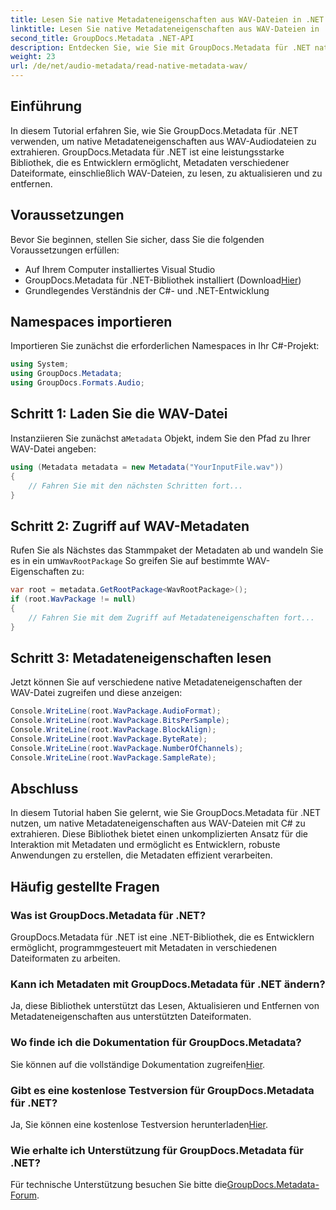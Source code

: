 ```yaml
---
title: Lesen Sie native Metadateneigenschaften aus WAV-Dateien in .NET
linktitle: Lesen Sie native Metadateneigenschaften aus WAV-Dateien in .NET
second_title: GroupDocs.Metadata .NET-API
description: Entdecken Sie, wie Sie mit GroupDocs.Metadata für .NET native Metadaten aus WAV-Dateien extrahieren. Einfaches C#-Tutorial zum Lesen der WAV-Dateieigenschaften.
weight: 23
url: /de/net/audio-metadata/read-native-metadata-wav/
---
```

## Einführung
In diesem Tutorial erfahren Sie, wie Sie GroupDocs.Metadata für .NET verwenden, um native Metadateneigenschaften aus WAV-Audiodateien zu extrahieren. GroupDocs.Metadata für .NET ist eine leistungsstarke Bibliothek, die es Entwicklern ermöglicht, Metadaten verschiedener Dateiformate, einschließlich WAV-Dateien, zu lesen, zu aktualisieren und zu entfernen.
## Voraussetzungen
Bevor Sie beginnen, stellen Sie sicher, dass Sie die folgenden Voraussetzungen erfüllen:
- Auf Ihrem Computer installiertes Visual Studio
-  GroupDocs.Metadata für .NET-Bibliothek installiert (Download[Hier](https://releases.groupdocs.com/metadata/net/))
- Grundlegendes Verständnis der C#- und .NET-Entwicklung

## Namespaces importieren
Importieren Sie zunächst die erforderlichen Namespaces in Ihr C#-Projekt:
```csharp
using System;
using GroupDocs.Metadata;
using GroupDocs.Formats.Audio;
```
## Schritt 1: Laden Sie die WAV-Datei
 Instanziieren Sie zunächst a`Metadata` Objekt, indem Sie den Pfad zu Ihrer WAV-Datei angeben:
```csharp
using (Metadata metadata = new Metadata("YourInputFile.wav"))
{
    // Fahren Sie mit den nächsten Schritten fort...
}
```
## Schritt 2: Zugriff auf WAV-Metadaten
 Rufen Sie als Nächstes das Stammpaket der Metadaten ab und wandeln Sie es in ein um`WavRootPackage` So greifen Sie auf bestimmte WAV-Eigenschaften zu:
```csharp
var root = metadata.GetRootPackage<WavRootPackage>();
if (root.WavPackage != null)
{
    // Fahren Sie mit dem Zugriff auf Metadateneigenschaften fort...
}
```
## Schritt 3: Metadateneigenschaften lesen
Jetzt können Sie auf verschiedene native Metadateneigenschaften der WAV-Datei zugreifen und diese anzeigen:
```csharp
Console.WriteLine(root.WavPackage.AudioFormat);
Console.WriteLine(root.WavPackage.BitsPerSample);
Console.WriteLine(root.WavPackage.BlockAlign);
Console.WriteLine(root.WavPackage.ByteRate);
Console.WriteLine(root.WavPackage.NumberOfChannels);
Console.WriteLine(root.WavPackage.SampleRate);
```

## Abschluss
In diesem Tutorial haben Sie gelernt, wie Sie GroupDocs.Metadata für .NET nutzen, um native Metadateneigenschaften aus WAV-Dateien mit C# zu extrahieren. Diese Bibliothek bietet einen unkomplizierten Ansatz für die Interaktion mit Metadaten und ermöglicht es Entwicklern, robuste Anwendungen zu erstellen, die Metadaten effizient verarbeiten.

## Häufig gestellte Fragen
### Was ist GroupDocs.Metadata für .NET?
GroupDocs.Metadata für .NET ist eine .NET-Bibliothek, die es Entwicklern ermöglicht, programmgesteuert mit Metadaten in verschiedenen Dateiformaten zu arbeiten.
### Kann ich Metadaten mit GroupDocs.Metadata für .NET ändern?
Ja, diese Bibliothek unterstützt das Lesen, Aktualisieren und Entfernen von Metadateneigenschaften aus unterstützten Dateiformaten.
### Wo finde ich die Dokumentation für GroupDocs.Metadata?
 Sie können auf die vollständige Dokumentation zugreifen[Hier](https://tutorials.groupdocs.com/metadata/net/).
### Gibt es eine kostenlose Testversion für GroupDocs.Metadata für .NET?
 Ja, Sie können eine kostenlose Testversion herunterladen[Hier](https://releases.groupdocs.com/).
### Wie erhalte ich Unterstützung für GroupDocs.Metadata für .NET?
 Für technische Unterstützung besuchen Sie bitte die[GroupDocs.Metadata-Forum](https://forum.groupdocs.com/c/metadata/14).
